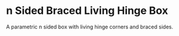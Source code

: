 n Sided Braced Living Hinge Box
===============================

A parametric n sided box with living hinge corners and braced sides.
